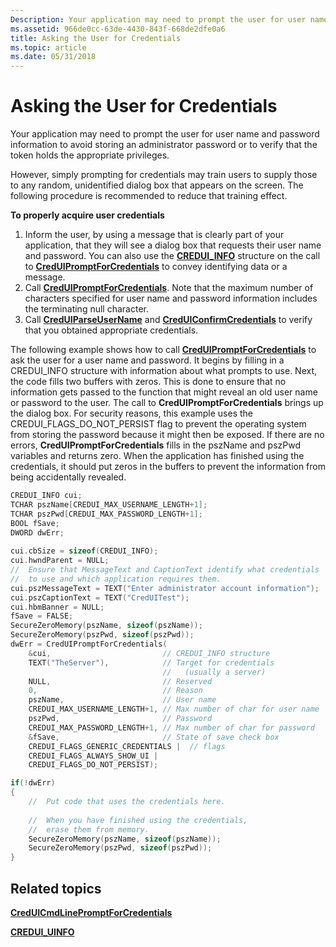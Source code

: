 ```yaml
---
Description: Your application may need to prompt the user for user name and password information to avoid storing an administrator password or to verify that the token holds the appropriate privileges.
ms.assetid: 966de0cc-63de-4430-843f-668de2dfe0a6
title: Asking the User for Credentials
ms.topic: article
ms.date: 05/31/2018
---
```


# Asking the User for Credentials

Your application may need to prompt the user for user name and password information to avoid storing an administrator password or to verify that the token holds the appropriate privileges.

However, simply prompting for credentials may train users to supply those to any random, unidentified dialog box that appears on the screen. The following procedure is recommended to reduce that training effect.

**To properly acquire user credentials**

1.  Inform the user, by using a message that is clearly part of your application, that they will see a dialog box that requests their user name and password. You can also use the [**CREDUI\_INFO**](/windows/desktop/api/wincred/ns-wincred-credui_infoa) structure on the call to [**CredUIPromptForCredentials**](/windows/desktop/api/wincred/nf-wincred-creduipromptforcredentialsa) to convey identifying data or a message.
2.  Call [**CredUIPromptForCredentials**](/windows/desktop/api/wincred/nf-wincred-creduipromptforcredentialsa). Note that the maximum number of characters specified for user name and password information includes the terminating null character.
3.  Call [**CredUIParseUserName**](/windows/desktop/api/wincred/nf-wincred-creduiparseusernamea) and [**CredUIConfirmCredentials**](/windows/desktop/api/wincred/nf-wincred-creduiconfirmcredentialsa) to verify that you obtained appropriate credentials.

The following example shows how to call [**CredUIPromptForCredentials**](/windows/desktop/api/wincred/nf-wincred-creduipromptforcredentialsa) to ask the user for a user name and password. It begins by filling in a CREDUI\_INFO structure with information about what prompts to use. Next, the code fills two buffers with zeros. This is done to ensure that no information gets passed to the function that might reveal an old user name or password to the user. The call to **CredUIPromptForCredentials** brings up the dialog box. For security reasons, this example uses the CREDUI\_FLAGS\_DO\_NOT\_PERSIST flag to prevent the operating system from storing the password because it might then be exposed. If there are no errors, **CredUIPromptForCredentials** fills in the pszName and pszPwd variables and returns zero. When the application has finished using the credentials, it should put zeros in the buffers to prevent the information from being accidentally revealed.


```C++
CREDUI_INFO cui;
TCHAR pszName[CREDUI_MAX_USERNAME_LENGTH+1];
TCHAR pszPwd[CREDUI_MAX_PASSWORD_LENGTH+1];
BOOL fSave;
DWORD dwErr;
 
cui.cbSize = sizeof(CREDUI_INFO);
cui.hwndParent = NULL;
//  Ensure that MessageText and CaptionText identify what credentials
//  to use and which application requires them.
cui.pszMessageText = TEXT("Enter administrator account information");
cui.pszCaptionText = TEXT("CredUITest");
cui.hbmBanner = NULL;
fSave = FALSE;
SecureZeroMemory(pszName, sizeof(pszName));
SecureZeroMemory(pszPwd, sizeof(pszPwd));
dwErr = CredUIPromptForCredentials( 
    &cui,                         // CREDUI_INFO structure
    TEXT("TheServer"),            // Target for credentials
                                  //   (usually a server)
    NULL,                         // Reserved
    0,                            // Reason
    pszName,                      // User name
    CREDUI_MAX_USERNAME_LENGTH+1, // Max number of char for user name
    pszPwd,                       // Password
    CREDUI_MAX_PASSWORD_LENGTH+1, // Max number of char for password
    &fSave,                       // State of save check box
    CREDUI_FLAGS_GENERIC_CREDENTIALS |  // flags
    CREDUI_FLAGS_ALWAYS_SHOW_UI |
    CREDUI_FLAGS_DO_NOT_PERSIST);  

if(!dwErr)
{
    //  Put code that uses the credentials here.
 
    //  When you have finished using the credentials,
    //  erase them from memory.
    SecureZeroMemory(pszName, sizeof(pszName));
    SecureZeroMemory(pszPwd, sizeof(pszPwd));
}
```



## Related topics

<dl> <dt>

[**CredUICmdLinePromptForCredentials**](/windows/desktop/api/wincred/nf-wincred-creduicmdlinepromptforcredentialsa)
</dt> <dt>

[**CREDUI\_UINFO**](/windows/desktop/api/wincred/ns-wincred-credui_infoa)
</dt> </dl>

 

 